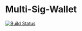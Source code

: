 # Multi-Sig-Wallet

[![Build Status](https://travis-ci.org/rattle99/Multi-Sig-Wallet.svg?branch=master)](https://travis-ci.org/rattle99/Multi-Sig-Wallet)
